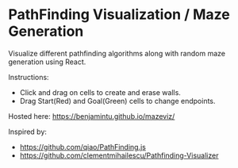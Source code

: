 # PathFinding Visualization / Maze Generation

Visualize different pathfinding algorithms along with random maze generation using React.

Instructions:
* Click and drag on cells to create and erase walls.
* Drag Start(Red) and Goal(Green) cells to change endpoints.

Hosted here: https://benjamintu.github.io/mazeviz/

Inspired by: 
* https://github.com/qiao/PathFinding.js
* https://github.com/clementmihailescu/Pathfinding-Visualizer